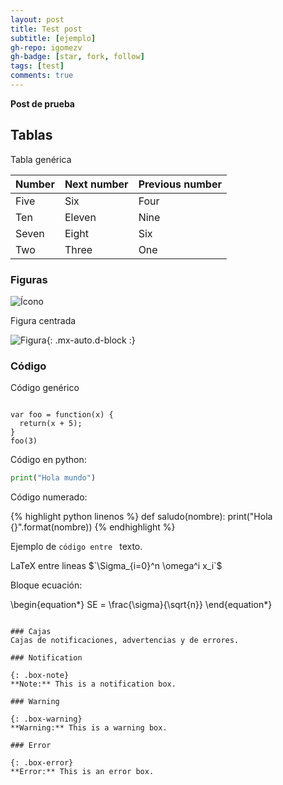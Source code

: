 ```yaml
---
layout: post
title: Test post
subtitle: [ejemplo]
gh-repo: igomezv
gh-badge: [star, fork, follow]
tags: [test]
comments: true
---
```


**Post de prueba**

## Tablas

Tabla genérica

| Number | Next number | Previous number |
| :------ |:--- | :--- |
| Five | Six | Four |
| Ten | Eleven | Nine |
| Seven | Eight | Six |
| Two | Three | One |


### Figuras

![Ícono](https://igomezv.github.io/assets/img/avatar-icon.png)

Figura centrada

![Figura](https://igomezv.github.io/assets/img/avatar-icon.png){: .mx-auto.d-block :}

### Código

Código genérico
~~~

var foo = function(x) {
  return(x + 5);
}
foo(3)
~~~

Código en python:

```python
print("Hola mundo")
```

Código numerado:

{% highlight python linenos %}
def saludo(nombre):
	print("Hola {}".format(nombre))
{% endhighlight %}


<p>
Ejemplo de <code>código entre </code> texto.
</p>

<p>
LaTeX entre lineas $`\Sigma_{i=0}^n \omega^i x_i`$

</p>

Bloque ecuación:

\begin{equation*}
	SE = \frac{\sigma}{\sqrt{n}}
\end{equation*}

```

### Cajas
Cajas de notificaciones, advertencias y de errores.

### Notification

{: .box-note}
**Note:** This is a notification box.

### Warning

{: .box-warning}
**Warning:** This is a warning box.

### Error

{: .box-error}
**Error:** This is an error box.
